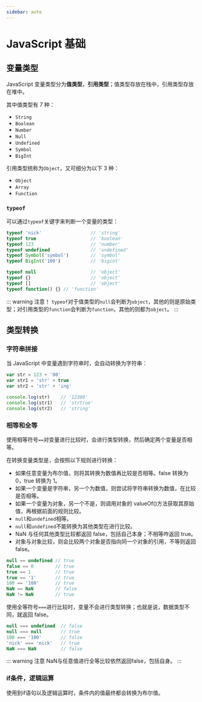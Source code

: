 ```yaml
---
sidebar: auto
---
```

# JavaScript 基础

## 变量类型

JavaScript 变量类型分为**值类型**，**引用类型**；值类型存放在栈中，引用类型存放在堆中。

其中值类型有 7 种：

- `String`
- `Boolean`
- `Number`
- `Null`
- `Undefined`
- `Symbol`
- `BigInt`

引用类型统称为`Object`，又可细分为以下 3 种：

- `Object`
- `Array`
- `Function`

### `typeof`

可以通过`typeof`关键字来判断一个变量的类型：

```js
typeof 'nick'                  // 'string'
typeof true                    // 'boolean'
typeof 123                     // 'number'
typeof undefined               // 'undefined'
typeof Symbol('symbol')        // 'symbol'
typeof BigInt('100')           // 'bigint'

typeof null                    // 'object'
typeof {}                      // 'object'
typeof []                      // 'object'
typeof function() {} // 'function'
```

::: warning 注意！
`typeof`对于值类型的`null`会判断为`object`，其他的则是原始类型；对引用类型的`function`会判断为`function`，其他的则都为`object`。
:::

## 类型转换

### 字符串拼接

当 JavaScript 中变量遇到字符串时，会自动转换为字符串：

```js
var str = 123 + '00'
var str1 = 'str' + true
var str2 = 'str' + 'ing'

console.log(str)    // '12300'
console.log(str1)   // 'strtrue'
console.log(str2)   // 'string'
```

### 相等和全等

使用相等符号`==`对变量进行比较时，会进行类型转换，然后确定两个变量是否相等。

在转换变量类型是，会按照以下规则进行转换：

- 如果任意变量为布尔值，则将其转换为数值再比较是否相等。false 转换为 0，true 转换为 1。
- 如果一个变量是字符串，另一个为数值，则尝试将字符串转换为数值，在比较是否相等。
- 如果一个变量为对象，另一个不是，则调用对象的 valueOf()方法获取其原始值，再根据前面的规则比较。
- `null`和`undefined`相等。
- `null`和`undefined`不能转换为其他类型在进行比较。
- NaN 与任何其他类型比较都返回 false，包括自己本身；不相等咋返回 true。
- 对象与对象比较，则会比较两个对象是否指向同一个对象的引用，不等则返回 false。

```js
null == undefined // true
false == 0        // true
true == 1         // true
true == '1'       // true
100 == '100'      // true
NaN == NaN        // false
NaN != NaN        // true
```

使用全等符号`===`进行比较时，变量不会进行类型转换；也就是说，数据类型不同，就返回 false。

```js
null === undefined  // false
null === null       // true
100 === '100'       // false
'nick' === 'nick'   // true
NaN === NaN         // false
```

::: warning 注意
NaN与任意值进行全等比较依然返回false，包括自身。
:::


### if条件，逻辑运算

使用到if语句以及逻辑运算时，条件内的值最终都会转换为布尔值。